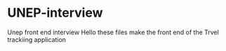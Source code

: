 # UNEP-interview
Unep front end interview
Hello these files make the front end of the Trvel trackiing application

